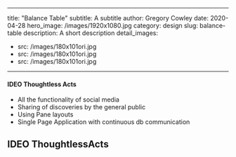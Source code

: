 
---
title: "Balance Table"
subtitle:  A subtitle
author: Gregory Cowley
date: 2020-04-28
hero_image: /images/1920x1080.jpg
category: design
slug: balance-table
description: A short description
detail_images: 
  - src: /images/180x101ori.jpg
  - src: /images/180x101ori.jpg
  - src: /images/180x101ori.jpg
---

#### IDEO Thoughtless Acts

- All the functionality of social media
- Sharing of discoveries by the general public
- Using Pane layouts
- Single Page Application with continuous db communication
## IDEO ThoughtlessActs
